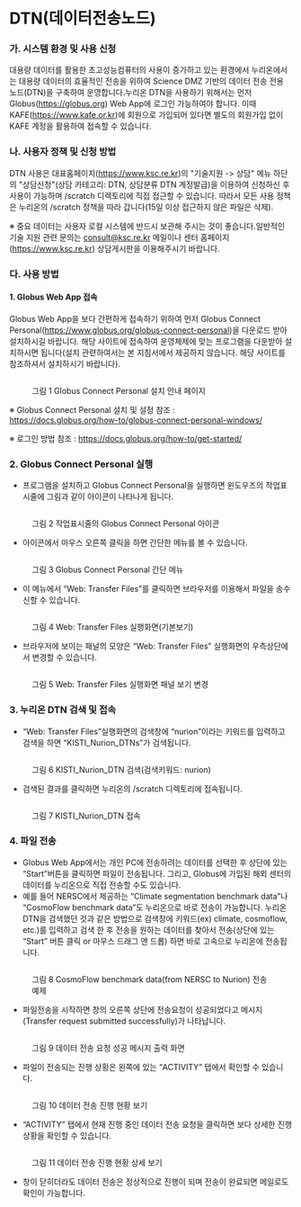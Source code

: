 # DTN(데이터전송노드)

### 가. **시스템 환경 및 사용 신청** <a href="#id" id="id"></a>

대용량 데이터를 활용한 초고성능컴퓨터의 사용이 증가하고 있는 환경에서 누리온에서는 대용량 데이터의 효율적인 전송을 위하여 Science DMZ 기반의 데이터 전송 전용 노드(DTN)을 구축하여 운영합니다.누리온 DTN을 사용하기 위해서는 먼저 Globus(https://globus.org) Web App에 로그인 가능하여야 합니다. 이때 KAFE(https://www.kafe.or.kr)에 회원으로 가입되어 있다면 별도의 회원가입 없이 KAFE 계정을 활용하여 접속할 수 있습니다.

### **나. 사용자 정책 및 신청 방법** <a href="#id-1" id="id-1"></a>

DTN 사용은 대표홈페이지(https://www.ksc.re.kr)의 "기술지원 -> 상담" 메뉴 하단의 "상담신청"(상담 카테고리: DTN, 상담분류 DTN 계정발급)을 이용하여 신청하신 후 사용이 가능하며 /scratch 디렉토리에 직접 접근할 수 있습니다. 따라서 모든 사용 정책은 누리온의 /scratch 정책을 따라 갑니다(15일 이상 접근하지 않은 파일은 삭제).

※ 중요 데이터는 사용자 로컬 시스템에 반드시 보관해 주시는 것이 좋습니다.일반적인 기술 지원 관련 문의는 consult@ksc.re.kr 메일이나 센터 홈페이지(https://www.ksc.re.kr) 상담게시판을 이용해주시기 바랍니다.

### **다. 사용 방법** <a href="#id-2" id="id-2"></a>

#### **1. Globus Web App 접속** <a href="#id-1.-globus-web-app" id="id-1.-globus-web-app"></a>

Globus Web App을 보다 간편하게 접속하기 위하여 먼저 Globus Connect Personal(https://www.globus.org/globus-connect-personal)을 다운로드 받아 설치하시길 바랍니다. 해당 사이트에 접속하여 운영체제에 맞는 프로그램을 다운받아 설치하시면 됩니다(설치 관련하여서는 본 지침서에서 제공하지 않습니다. 해당 사이트를 참조하셔서 설치하시기 바랍니다).

<figure><img src="../.gitbook/assets/noname01.png" alt=""><figcaption><p>그림 1 Globus Connect Personal 설치 안내 페이지</p></figcaption></figure>

※ Globus Connect Personal 설치 및 설정 참조 :\
https://docs.globus.org/how-to/globus-connect-personal-windows/

※ 로그인 방법 참조 : https://docs.globus.org/how-to/get-started/



### **2. Globus Connect Personal 실행**

* 프로그램을 설치하고 Globus Connect Personal을 실행하면 윈도우즈의 작업표시줄에 그림과 같이 아이콘이 나타나게 됩니다.

<figure><img src="../.gitbook/assets/noname.png" alt=""><figcaption><p>그림 2 작업표시줄의 Globus Connect Personal 아이콘</p></figcaption></figure>

* 아이콘에서 마우스 오른쪽 클릭을 하면 간단한 메뉴를 볼 수 있습니다.

<figure><img src="../.gitbook/assets/ㄴ.png" alt=""><figcaption><p>그림 3  Globus Connect Personal 간단 메뉴</p></figcaption></figure>

* 이 메뉴에서 “Web: Transfer Files”를 클릭하면 브라우저를 이용해서 파일을 송수신할 수 있습니다.

<figure><img src="../.gitbook/assets/그림4.png" alt=""><figcaption><p>그림 4 Web: Transfer Files 실행화면(기본보기)</p></figcaption></figure>

* 브라우저에 보이는 패널의 모양은 “Web: Transfer Files” 실행화면의 우측상단에서 변경할 수 있습니다.

<figure><img src="../.gitbook/assets/그림5.png" alt=""><figcaption><p>그림 5 Web: Transfer Files 실행화면 패널 보기 변경</p></figcaption></figure>



### **3. 누리온 DTN 검색 및 접속**

* “Web: Transfer Files”실행화면의 검색창에 “nurion”이라는 키워드를 입력하고 검색을 하면 “KISTI\_Nurion\_DTNs”가 검색됩니다.

<figure><img src="../.gitbook/assets/그림6.png" alt=""><figcaption><p>그림 6  KISTI_Nurion_DTN 검색(검색키워드: nurion)</p></figcaption></figure>

* 검색된 결과를 클릭하면 누리온의 /scratch 디렉토리에 접속됩니다.

<figure><img src="../.gitbook/assets/그림 9.png" alt=""><figcaption><p>그림 7 KISTI_Nurion_DTN 접속</p></figcaption></figure>



### **4. 파일 전송**

* Globus Web App에서는 개인 PC에 전송하려는 데이터를 선택한 후 상단에 있는 “Start”버튼을 클릭하면 파일이 전송됩니다. 그리고, Globus에 가입된 해외 센터의 데이터를 누리온으로 직접 전송할 수도 있습니다.&#x20;
* 예를 들어 NERSC에서 제공하는 “Climate segmentation benchmark data”나 “CosmoFlow benchmark data”도 누리온으로 바로 전송이 가능합니다. 누리온 DTN을 검색했던 것과 같은 방법으로 검색창에 키워드(ex) climate, cosmoflow, etc.)를 입력하고 검색 한 후 전송을 원하는 데이터를 찾아서 전송(상단에 있는 “Start” 버튼 클릭 or 마우스 드래그 앤 드롭) 하면 바로 고속으로 누리온에 전송됩니다.

<figure><img src="../.gitbook/assets/그림 10.png" alt=""><figcaption><p>그림 8 CosmoFlow benchmark data(from NERSC to Nurion) 전송 예제</p></figcaption></figure>

* 파일전송을 시작하면 창의 오른쪽 상단에 전송요청이 성공되었다고 메시지(Transfer request submitted successfully)가 나타납니다.

<figure><img src="../.gitbook/assets/그림 11.png" alt=""><figcaption><p>그림 9 데이터 전송 요청 성공 메시지 출력 화면</p></figcaption></figure>

* 파일이 전송되는 진행 상황은 왼쪽에 있는 “ACTIVITY” 탭에서 확인할 수 있습니다.

<figure><img src="../.gitbook/assets/그림 12.png" alt=""><figcaption><p>그림 10 데이터 전송 진행 현황 보기</p></figcaption></figure>

* “ACTIVITY” 탭에서 현재 진행 중인 데이터 전송 요청을 클릭하면 보다 상세한 진행 상황을 확인할 수 있습니다.

<figure><img src="../.gitbook/assets/그림 13.png" alt=""><figcaption><p>그림 11 데이터 전송 진행 현황 상세 보기</p></figcaption></figure>

* 창이 닫히더라도 데이터 전송은 정상적으로 진행이 되며 전송이 완료되면 메일로도 확인이 가능합니다.
